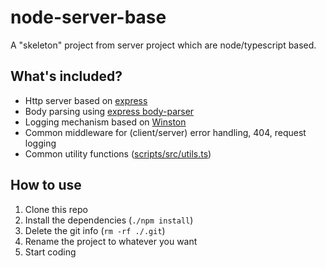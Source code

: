 # node-server-base

A "skeleton" project from server project which are node/typescript based.

## What's included?
 * Http server based on [express](https://expressjs.com/)
 * Body parsing using [express body-parser](https://github.com/expressjs/body-parser)
 * Logging mechanism based on [Winston](https://github.com/winstonjs/winston)
 * Common middleware for (client/server) error handling, 404, request logging
 * Common utility functions ([scripts/src/utils.ts](scripts/src/utils.ts))
 
## How to use
1. Clone this repo
2. Install the dependencies (`./npm install`)
3. Delete the git info (`rm -rf ./.git`)
4. Rename the project to whatever you want
5. Start coding
